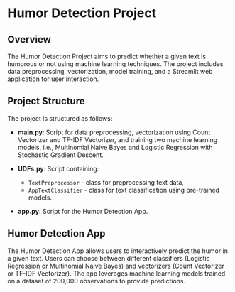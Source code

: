 # Humor Detection Project

## Overview

The Humor Detection Project aims to predict whether a given text is humorous or not using machine learning techniques. The project includes data preprocessing, vectorization, model training, and a Streamlit web application for user interaction.

## Project Structure

The project is structured as follows:

- **main.py**: Script for data preprocessing, vectorization using Count Vectorizer and TF-IDF Vectorizer, and training two machine learning models, i.e., Multinomial Naive Bayes and Logistic Regression with Stochastic Gradient Descent.

- **UDFs.py**: Script containing:
  - `TextPreprocessor` - class for preprocessing text data,
  - `AppTextClassifier` - class for text classification using pre-trained models.

- **app.py**: Script for the Humor Detection App.

## Humor Detection App

The Humor Detection App allows users to interactively predict the humor in a given text. Users can choose between different classifiers (Logistic Regression or Multinomial Naive Bayes) and vectorizers (Count Vectorizer or TF-IDF Vectorizer). The app leverages machine learning models trained on a dataset of 200,000 observations to provide predictions.
